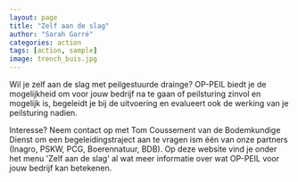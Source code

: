 ```yaml
---
layout: page
title: "Zelf aan de slag"
author: "Sarah Garré"
categories: action
tags: [action, sample]
image: trench_buis.jpg
---
```


Wil je zelf aan de slag met peilgestuurde drainge? OP-PEIL biedt je de mogelijkheid om voor jouw bedrijf na te gaan of 
peilsturing zinvol en mogelijk is, begeleidt je bij de uitvoering en evalueert ook de werking van je peilsturing nadien. 

Interesse? Neem contact op met Tom Coussement van de Bodemkundige Dienst om een begeleidingstraject aan te vragen ism één
van onze partners (Inagro, PSKW, PCG, Boerennatuur, BDB). Op deze website vind je onder het menu 'Zelf aan de slag' al wat 
meer informatie over wat OP-PEIL voor jouw bedrijf kan betekenen.